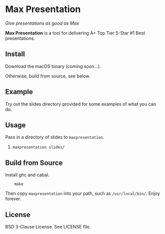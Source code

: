 # Max Presentation

*Give presentations as good as Max*

**Max Presentation** is a tool for delivering A+ Top Tier 5-Star #1 Best presentations.

## Install

Download the macOS binary (coming soon...).

Otherwise, build from source, see below.

## Example

Try out the slides directory provided for some examples of what you can do.

## Usage

Pass in a directory of slides to `maxpresentation`. 

1. `maxpresentation slides/`

## Build from Source

Install ghc and cabal.

```
    make
```

Then copy `maxpresentation` into your path, such as `/usr/local/bin/`. Enjoy forever.

## License

BSD 3-Clause License. See LICENSE file.
